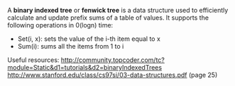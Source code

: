 A **binary indexed tree** or **fenwick tree** is a data structure used to efficiently calculate and update prefix sums of 
a table of values. 
It supports the following operations in 0(logn) time:
  - Set(i, x): sets the value of the i-th item equal to x
  - Sum(i): sums all the items from 1 to i
                                                      
Useful resources:
http://community.topcoder.com/tc?module=Static&d1=tutorials&d2=binaryIndexedTrees
http://www.stanford.edu/class/cs97si/03-data-structures.pdf (page 25)
